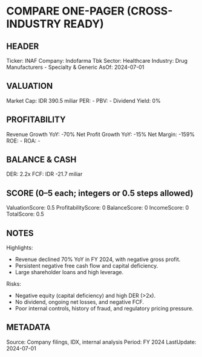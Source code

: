 # COMPARE ONE-PAGER (CROSS-INDUSTRY READY)

## HEADER
Ticker: INAF
Company: Indofarma Tbk
Sector: Healthcare
Industry: Drug Manufacturers - Specialty & Generic
AsOf: 2024-07-01

## VALUATION
Market Cap: IDR 390.5 miliar
PER: -
PBV: -
Dividend Yield: 0%

## PROFITABILITY
Revenue Growth YoY: -70%
Net Profit Growth YoY: -15%
Net Margin: -159%
ROE: -
ROA: -

## BALANCE & CASH
DER: 2.2x
FCF: IDR -21.7 miliar

## SCORE (0–5 each; integers or 0.5 steps allowed)
ValuationScore: 0.5
ProfitabilityScore: 0
BalanceScore: 0
IncomeScore: 0
TotalScore: 0.5

## NOTES
Highlights:
- Revenue declined 70% YoY in FY 2024, with negative gross profit.
- Persistent negative free cash flow and capital deficiency.
- Large shareholder loans and high leverage.

Risks:
- Negative equity (capital deficiency) and high DER (>2x).
- No dividend, ongoing net losses, and negative FCF.
- Poor internal controls, history of fraud, and regulatory pricing pressure.

## METADATA
Source: Company filings, IDX, internal analysis
Period: FY 2024
LastUpdate: 2024-07-01